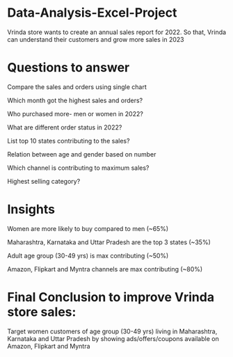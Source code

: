 # Data-Analysis-Excel-Project
Vrinda store wants to create an annual sales report for 2022. So that, Vrinda can understand their customers and grow more sales in 2023
# Questions to answer
Compare the sales and orders using single chart

Which month got the highest sales and orders?

Who purchased more- men or women in 2022?

What are different order status in 2022?

List top 10 states contributing to the sales?

Relation between age and gender based on number

Which channel is contributing to maximum sales?

Highest selling category?

# Insights

Women are more likely to buy compared to men (~65%)

Maharashtra, Karnataka and Uttar Pradesh are the top 3 states (~35%)

Adult age group (30-49 yrs) is max contributing (~50%)

Amazon, Flipkart and Myntra channels are max contributing (~80%)

# Final Conclusion to improve Vrinda store sales:
Target women customers of age group (30-49 yrs) living in Maharashtra, Karnataka and Uttar Pradesh by showing ads/offers/coupons available on Amazon, Flipkart and Myntra
